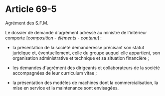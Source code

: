 # Article 69-5

Agrément des S.F.M.

Le dossier de demande d'agrément adressé au ministre de l'intérieur comporte [*composition - éléments - contenu*] :

- la présentation de la société demanderesse précisant son statut juridique et, éventuellement, celle du groupe auquel elle appartient, son organisation administrative et technique et sa situation financière ;

- les demandes d'agrément des dirigeants et collaborateurs de la société accompagnées de leur curriculum vitae ;

- la présentation des modèles de machines dont la commercialisation, la mise en service et la maintenance sont envisagées.
